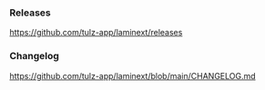 ### Releases

https://github.com/tulz-app/laminext/releases

### Changelog

https://github.com/tulz-app/laminext/blob/main/CHANGELOG.md
